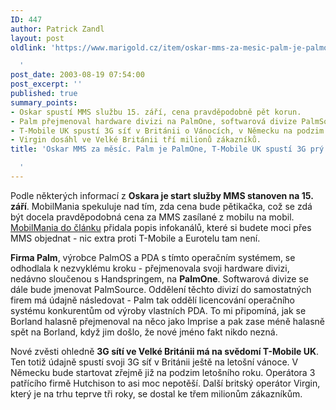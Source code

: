 ```yaml
---
ID: 447
author: Patrick Zandl
layout: post
oldlink: 'https://www.marigold.cz/item/oskar-mms-za-mesic-palm-je-palmone-t-mobile-uk-spusti-3g-pry-brzy

  '
post_date: 2003-08-19 07:54:00
post_excerpt: ''
published: true
summary_points:
- Oskar spustí MMS službu 15. září, cena pravděpodobně pět korun.
- Palm přejmenoval hardware divizi na PalmOne, softwarová divize PalmSource.
- T-Mobile UK spustí 3G síť v Británii o Vánocích, v Německu na podzim.
- Virgin dosáhl ve Velké Británii tří milionů zákazníků.
title: 'Oskar MMS za měsíc. Palm je PalmOne, T-Mobile UK spustí 3G prý brzy

  '
---
```


<p>
Podle některých informací z <STRONG>Oskara je start služby MMS stanoven na 15. září</STRONG>. MobilMania spekuluje nad tím, zda cena bude pětikačka, což se zdá být docela pravděpodobná cena za MMS zasílané z mobilu na mobil. <A href="http://www.mobilmania.cz/Operatori/AR.asp?ARI=105146" target=_blank>MobilMania do článku</A> přidala popis infokanálů, které si budete moci přes MMS objednat - nic extra proti T-Mobile a Eurotelu tam není. </p>

<p>
<STRONG>Firma Palm</STRONG>, výrobce PalmOS a PDA s tímto operačním systémem, se odhodlala k nezvyklému kroku - přejmenovala svoji hardware divizi, nedávno sloučenou s Handspringem, na <STRONG>PalmOne</STRONG>. Softwarová divize se dále bude jmenovat PalmSource. Oddělení těchto divizí do samostatných firem má údajně následovat - Palm tak oddělí licencování operačního systému konkurentům od výroby vlastních PDA. To mi připomíná, jak se Borland halasně přejmenoval na něco jako Imprise a pak zase méně halasně spět na Borland, když jim došlo, že nové jméno fakt nikdo nezná. </p>

<p>
Nové zvěsti ohledně <STRONG>3G sítí ve Velké Británii má na svědomí T-Mobile UK</STRONG>. Ten totiž údajně spustí svoji 3G síť v Británii ještě na letošní vánoce. V Německu bude startovat zřejmě již na podzim letošního roku. Operátora 3 patřícího firmě Hutchison to asi moc nepotěší. Další britský operátor Virgin, který je na trhu teprve tři roky, se dostal ke třem milionům zákazníkům. </p>